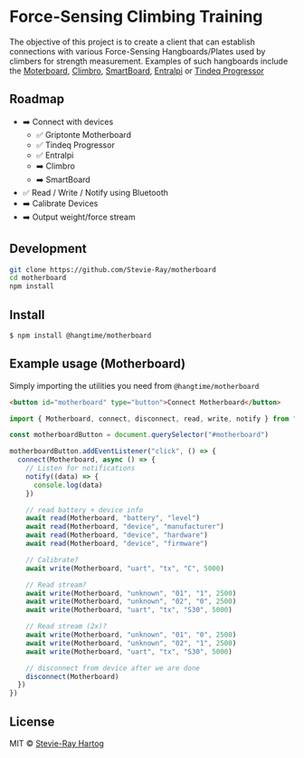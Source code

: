 # Force-Sensing Climbing Training

The objective of this project is to create a client that can establish connections with various Force-Sensing
Hangboards/Plates used by climbers for strength measurement. Examples of such hangboards include the
[Moterboard](https://griptonite.io/shop/motherboard/), [Climbro](https://climbro.com/),
[SmartBoard](https://www.smartboard-climbing.com/), [Entralpi](https://entralpi.com/) or
[Tindeq Progressor](https://tindeq.com/)

## Roadmap

- ➡️ Connect with devices
  - ✅ Griptonte Motherboard
  - ✅ Tindeq Progressor
  - ✅ Entralpi
  - ➡️ Climbro
  - ➡️ SmartBoard
- ✅ Read / Write / Notify using Bluetooth
- ➡️ Calibrate Devices
- ➡️ Output weight/force stream

## Development

```bash
git clone https://github.com/Stevie-Ray/motherboard
cd motherboard
npm install
```

## Install

```sh [npm]
$ npm install @hangtime/motherboard
```

## Example usage (Motherboard)

Simply importing the utilities you need from `@hangtime/motherboard`

```html
<button id="motherboard" type="button">Connect Motherboard</button>
```

```js
import { Motherboard, connect, disconnect, read, write, notify } from "@hangtime/motherboard"

const motherboardButton = document.querySelector("#motherboard")

motherboardButton.addEventListener("click", () => {
  connect(Motherboard, async () => {
    // Listen for notifications
    notify((data) => {
      console.log(data)
    })

    // read battery + device info
    await read(Motherboard, "battery", "level")
    await read(Motherboard, "device", "manufacturer")
    await read(Motherboard, "device", "hardware")
    await read(Motherboard, "device", "firmware")

    // Calibrate?
    await write(Motherboard, "uart", "tx", "C", 5000)

    // Read stream?
    await write(Motherboard, "unknown", "01", "1", 2500)
    await write(Motherboard, "unknown", "02", "0", 2500)
    await write(Motherboard, "uart", "tx", "S30", 5000)

    // Read stream (2x)?
    await write(Motherboard, "unknown", "01", "0", 2500)
    await write(Motherboard, "unknown", "02", "1", 2500)
    await write(Motherboard, "uart", "tx", "S30", 5000)

    // disconnect from device after we are done
    disconnect(Motherboard)
  })
})
```

## License

MIT © [Stevie-Ray Hartog](https://github.com/Stevie-Ray)
